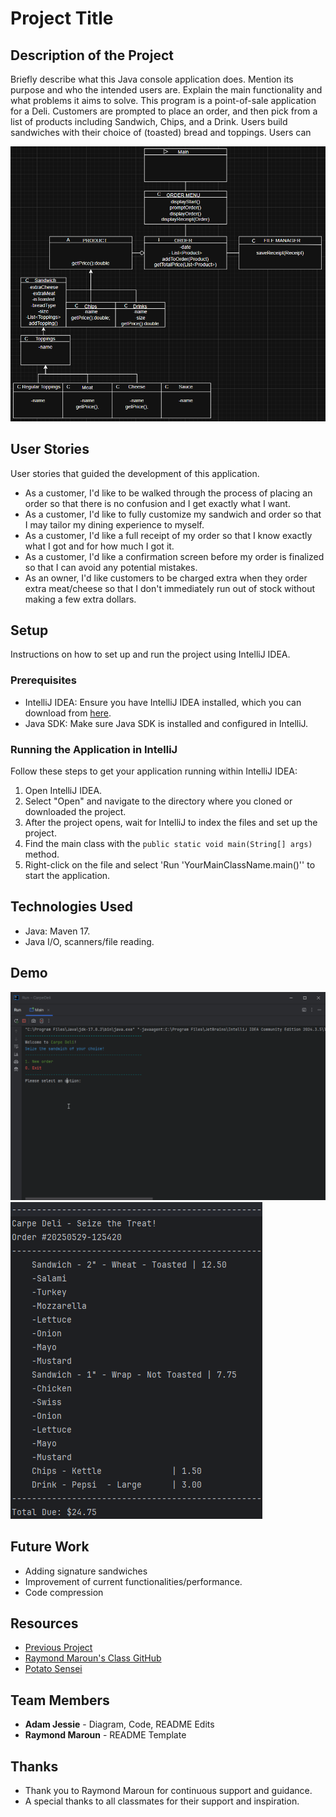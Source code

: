 # Project Title

## Description of the Project

Briefly describe what this Java console application does. Mention its purpose and who the intended users are. Explain the main functionality and what problems it aims to solve.
This program is a point-of-sale application for a Deli. Customers are prompted to place an order, and then pick from
a list of products including Sandwich, Chips, and a Drink. Users build sandwiches with their choice of (toasted) bread
and toppings. Users can 


![Class Diagram](README/diagram.png)

## User Stories

User stories that guided the development of this application.

- As a customer, I'd like to be walked through the process of placing an order so that there is no confusion and I get exactly what I want.
- As a customer, I'd like to fully customize my sandwich and order so that I may tailor my dining experience to myself.
- As a customer, I'd like a full receipt of my order so that I know exactly what I got and for how much I got it.
- As a customer, I'd like a confirmation screen before my order is finalized so that I can avoid any potential mistakes.
- As an owner, I'd like customers to be charged extra when they order extra meat/cheese so that I don't immediately run out of stock without making a few extra dollars.

## Setup

Instructions on how to set up and run the project using IntelliJ IDEA.

### Prerequisites

- IntelliJ IDEA: Ensure you have IntelliJ IDEA installed, which you can download from [here](https://www.jetbrains.com/idea/download/).
- Java SDK: Make sure Java SDK is installed and configured in IntelliJ.

### Running the Application in IntelliJ

Follow these steps to get your application running within IntelliJ IDEA:

1. Open IntelliJ IDEA.
2. Select "Open" and navigate to the directory where you cloned or downloaded the project.
3. After the project opens, wait for IntelliJ to index the files and set up the project.
4. Find the main class with the `public static void main(String[] args)` method.
5. Right-click on the file and select 'Run 'YourMainClassName.main()'' to start the application.

## Technologies Used

- Java: Maven 17.
- Java I/O, scanners/file reading.

## Demo

![Application Demo Gif](README/demo.gif)
![Output File Image](README/receipt.png)

## Future Work

- Adding signature sandwiches
- Improvement of current functionalities/performance.
- Code compression

## Resources

- [Previous Project](https://github.com/AdampJessie/adv-car-dealership)
- [Raymond Maroun's Class GitHub](https://github.com/RayMaroun/yearup-spring-section-10-2025)
- [Potato Sensei](https://chatgpt.com/g/g-681d378b0c90819197b16e49abe384ec-potato-sensei)

## Team Members

- **Adam Jessie** - Diagram, Code, README Edits
- **Raymond Maroun** - README Template

## Thanks

- Thank you to Raymond Maroun for continuous support and guidance.
- A special thanks to all classmates for their support and inspiration.
 